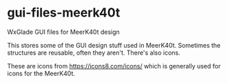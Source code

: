 # gui-files-meerk40t
WxGlade GUI files for MeerK40t design

This stores some of the GUI design stuff used in MeerK40t. Sometimes the structures are reusable, often they aren't. There's also icons. 

These are icons from https://icons8.com/icons/ which is generally used for icons for the MeerK40t.
